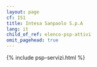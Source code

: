 ```yaml
---
layout: page
cf: IS1
title: Intesa Sanpaolo S.p.A
lang: it
child_of_ref: elenco-psp-attivi
omit_pagehead: true
---
```


{% include psp-servizi.html %}